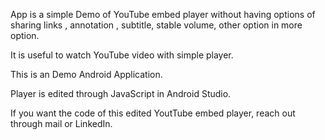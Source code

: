 App is a simple Demo of YouTube embed player without having options of sharing links , annotation , subtitle, stable volume, other option in more option.                                

It is useful to watch YouTube video with simple player.                                                                                                                                                    
                                            
This is an Demo Android Application.                                                                                                                                                                   

Player is edited through JavaScript in Android Studio.                                                                                                                                                               

If you want the code of this edited YoutTube embed player, reach out through mail or LinkedIn.                                                                                                            
